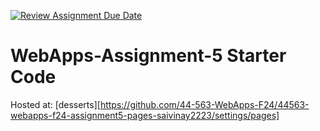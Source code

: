 [![Review Assignment Due Date](https://classroom.github.com/assets/deadline-readme-button-22041afd0340ce965d47ae6ef1cefeee28c7c493a6346c4f15d667ab976d596c.svg)](https://classroom.github.com/a/Fgj5xuSQ)
# WebApps-Assignment-5 Starter Code
Hosted at: [desserts][https://github.com/44-563-WebApps-F24/44563-webapps-f24-assignment5-pages-saivinay2223/settings/pages]
